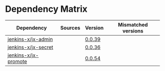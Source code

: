 # Dependency Matrix

Dependency | Sources | Version | Mismatched versions
---------- | ------- | ------- | -------------------
[jenkins-x/jx-admin](https://github.com/jenkins-x/jx-admin) |  | [0.0.39](https://github.com/jenkins-x/jx-admin/releases/tag/v0.0.39) | 
[jenkins-x/jx-secret](https://github.com/jenkins-x/jx-secret) |  | [0.0.36](https://github.com/jenkins-x/jx-secret/releases/tag/v0.0.36) | 
[jenkins-x/jx-promote](https://github.com/jenkins-x/jx-promote) |  | [0.0.54](https://github.com/jenkins-x/jx-promote/releases/tag/v0.0.54) | 
